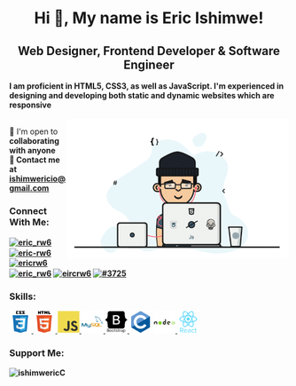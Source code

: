<h1 align="center">Hi 👋, My name is Eric Ishimwe!</h1>
<h2 align="center">Web Designer, Frontend Developer & Software Engineer</h2>

**I am proficient in HTML5, CSS3, as well as JavaScript. I'm experienced in designing and developing both static and dynamic websites which are responsive**
<br>
<br>
<img align="right" alt="Coding" width="400" src="https://raw.githubusercontent.com/eircrw6/MINE/main/Images/68747470733a2f2f6d69726f2e6d656469756d2e636f6d2f6d61782f313336302f302a37513379765349765f7430696f4a2d5a2e676966.gif">

 🤝 I'm open to <b>collaborating with anyone<b> <br>
 📨 Contact me at <b>ishimwericio@gmail.com<b>
  
<h3 align="left">Connect With Me:</h3>
<p align="left"> <a href="https://twitter.com/eric_rw6" target="_blank"><img align="center" src="https://raw.githubusercontent.com/rahuldkjain/github-profile-readme-generator/master/src/images/icons/Social/twitter.svg" alt="eric_rw6" height="30" width="40" /></a> <a href="https://linkedin.com/in/eric-rw6" target="_blank"><img align="center" src="https://raw.githubusercontent.com/rahuldkjain/github-profile-readme-generator/master/src/images/icons/Social/linked-in-alt.svg" alt="eric-rw6" height="30" width="40" /></a> <a href="https://fb.com/ericrw6" target="_blank"><img align="center" src="https://raw.githubusercontent.com/rahuldkjain/github-profile-readme-generator/master/src/images/icons/Social/facebook.svg" alt="ericrw6" height="30" width="40" /></a> <a href="https://instagram.com/eric_rw6" target="_blank"><img align="center" src="https://raw.githubusercontent.com/rahuldkjain/github-profile-readme-generator/master/src/images/icons/Social/instagram.svg" alt="eric_rw6" height="30" width="40" /></a> <a href="https://codepen.io/eircrw6" target="_blank"><img align="center" src="https://raw.githubusercontent.com/rahuldkjain/github-profile-readme-generator/master/src/images/icons/Social/codepen.svg" alt="eircrw6" height="30" width="40" /></a> <a href="https://discord.gg/#3725" target="_blank"><img align="center" src="https://raw.githubusercontent.com/rahuldkjain/github-profile-readme-generator/master/src/images/icons/Social/discord.svg" alt="#3725" height="30" width="40" /></a> </p>
  
<h3 align="left">Skills:</h3>
<p align="left"> <a href="https://www.w3schools.com/css/" target="_blank" rel="noreferrer"> <img src="https://raw.githubusercontent.com/devicons/devicon/master/icons/css3/css3-original-wordmark.svg" alt="css3" width="40" height="40"/> </a> <a href="https://www.w3.org/html/" target="_blank" rel="noreferrer"> <img src="https://raw.githubusercontent.com/devicons/devicon/master/icons/html5/html5-original-wordmark.svg" alt="html5" width="40" height="40"/> </a> <a href="https://developer.mozilla.org/en-US/docs/Web/JavaScript" target="_blank" rel="noreferrer"> <img src="https://raw.githubusercontent.com/devicons/devicon/master/icons/javascript/javascript-original.svg" alt="javascript" width="40" height="40"/> </a> <a href="https://www.mysql.com/" target="_blank" rel="noreferrer"> <img src="https://raw.githubusercontent.com/devicons/devicon/master/icons/mysql/mysql-original-wordmark.svg" alt="mysql" width="40" height="40"/> </a> <a href="https://getbootstrap.com" target="_blank" rel="noreferrer"> <img src="https://raw.githubusercontent.com/devicons/devicon/master/icons/bootstrap/bootstrap-plain-wordmark.svg" alt="bootstrap" width="40" height="40"/> </a> <a href="https://www.cprogramming.com/" target="_blank" rel="noreferrer"> <img src="https://raw.githubusercontent.com/devicons/devicon/master/icons/c/c-original.svg" alt="c" width="40" height="40"/></a> <a href="https://nodejs.org" target="_blank" rel="noreferrer"> <img src="https://raw.githubusercontent.com/devicons/devicon/master/icons/nodejs/nodejs-original-wordmark.svg" alt="nodejs" width="40" height="40"/> </a> <a href="https://reactjs.org/" target="_blank" rel="noreferrer"> <img src="https://raw.githubusercontent.com/devicons/devicon/master/icons/react/react-original-wordmark.svg" alt="react" width="40" height="40"/> </a> </p>
  
<h3 align="left">Support Me:</h3>
<p><a href="https://www.buymeacoffee.com/ishimwericC"> <img align="left" src="https://cdn.buymeacoffee.com/buttons/v2/default-yellow.png" height="50" width="210" alt="ishimwericC" /></a></p><br><br>

